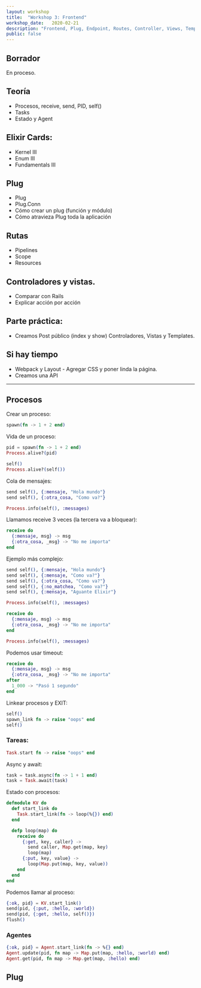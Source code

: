 ```yaml
---
layout: workshop
title:  "Workshop 3: Frontend"
workshop_date:   2020-02-21
description: "Frontend, Plug, Endpoint, Routes, Controller, Views, Templates, Layouts."
public: false
---
```


## Borrador
En proceso.

## Teoría
* Procesos, receive, send, PID, self()
* Tasks
* Estado y Agent

## Elixir Cards:
* Kernel III
* Enum III
* Fundamentals III

## Plug
* Plug
* Plug.Conn
* Cómo crear un plug (función y módulo)
* Cómo atravieza Plug toda la aplicación

## Rutas
* Pipelines
* Scope
* Resources

## Controladores y vistas.
* Comparar con Rails
* Explicar acción por acción

## Parte práctica:
* Creamos Post público (index y show) Controladores, Vistas y Templates.

## Si hay tiempo
* Webpack y Layout - Agregar CSS y poner linda la página.
* Creamos una API

-----

## Procesos

Crear un proceso:
``` elixir
spawn(fn -> 1 + 2 end)
```

Vida de un proceso:
``` elixir
pid = spawn(fn -> 1 + 2 end)
Process.alive?(pid)

self()
Process.alive?(self())
```

Cola de mensajes:
``` elixir
send self(), {:mensaje, "Hola mundo"}
send self(), {:otra_cosa, "Como va?"}

Process.info(self(), :messages)
```

Llamamos receive 3 veces (la tercera va a bloquear):
``` elixir
receive do
  {:mensaje, msg} -> msg
  {:otra_cosa, _msg} -> "No me importa"
end
```

Ejemplo más complejo:
``` elixir
send self(), {:mensaje, "Hola mundo"}
send self(), {:mensaje, "Como va?"}
send self(), {:otra_cosa, "Como va?"}
send self(), {:no_matchea, "Como va?"}
send self(), {:mensaje, "Aguante Elixir"}

Process.info(self(), :messages)

receive do
  {:mensaje, msg} -> msg
  {:otra_cosa, _msg} -> "No me importa"
end

Process.info(self(), :messages)
```

Podemos usar timeout:
``` elixir
receive do
  {:mensaje, msg} -> msg
  {:otra_cosa, _msg} -> "No me importa"
after
  1_000 -> "Pasó 1 segundo"
end
```

Linkear procesos y EXIT:
``` elixir
self()
spawn_link fn -> raise "oops" end
self()
```

### Tareas:
``` elixir
Task.start fn -> raise "oops" end
```

Async y await:
``` elixir
task = task.async(fn -> 1 + 1 end)
task = Task.await(task)
```

Estado con procesos:
``` elixir
defmodule KV do
  def start_link do
    Task.start_link(fn -> loop(%{}) end)
  end

  defp loop(map) do
    receive do
      {:get, key, caller} ->
        send caller, Map.get(map, key)
        loop(map)
      {:put, key, value} ->
        loop(Map.put(map, key, value))
    end
  end
end
```

Podemos llamar al proceso:
``` elixir
{:ok, pid} = KV.start_link()
send(pid, {:put, :hello, :world})
send(pid, {:get, :hello, self()})
flush()
```

### Agentes
``` elixir
{:ok, pid} = Agent.start_link(fn -> %{} end)
Agent.update(pid, fn map -> Map.put(map, :hello, :world) end)
Agent.get(pid, fn map -> Map.get(map, :hello) end)
```

## Plug
```

```
